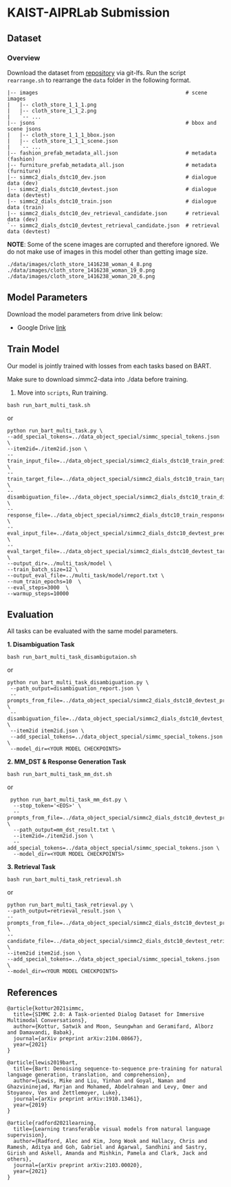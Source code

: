 # KAIST-AIPRLab Submission

## Dataset
### Overview
Download the dataset from [repository][simmc2] via git-lfs. Run the script `rearrange.sh` to rearrange the `data` folder in the following format.

```
|-- images                                                # scene images
|   |-- cloth_store_1_1_1.png
|   |-- cloth_store_1_1_2.png
|   `-- ...
|-- jsons                                                 # bbox and scene jsons
|   |-- cloth_store_1_1_1_bbox.json
|   |-- cloth_store_1_1_1_scene.json
|   `-- ...
|-- fashion_prefab_metadata_all.json                      # metadata (fashion)
|-- furniture_prefab_metadata_all.json                    # metadata (furniture)
|-- simmc2_dials_dstc10_dev.json                          # dialogue data (dev)
|-- simmc2_dials_dstc10_devtest.json                      # dialogue data (devtest)
|-- simmc2_dials_dstc10_train.json                        # dialogue data (train)
|-- simmc2_dials_dstc10_dev_retrieval_candidate.json      # retrieval data (dev)
`-- simmc2_dials_dstc10_devtest_retrieval_candidate.json  # retrieval data (devtest)
```

**NOTE**: Some of the scene images are corrupted and therefore ignored. We do not make use of images in this model other than getting image size.
```
./data/images/cloth_store_1416238_woman_4_8.png
./data/images/cloth_store_1416238_woman_19_0.png
./data/images/cloth_store_1416238_woman_20_6.png
```

## Model Parameters
Download the model parameters from drive link below:

* Google Drive [link](https://drive.google.com/drive/folders/1Qup6UCpt-U1v-Q7O8cYZQZddc9mo2d3U)

## **Train Model**
Our model is jointly trained with losses from each tasks based on BART.

Make sure to download simmc2-data into ./data before training. 
1. Move into `scripts`, Run training.

```shell
bash run_bart_multi_task.sh
```
or 

```shell
python run_bart_multi_task.py \
--add_special_tokens=../data_object_special/simmc_special_tokens.json \
--item2id=./item2id.json \
--train_input_file=../data_object_special/simmc2_dials_dstc10_train_predict.txt \
--train_target_file=../data_object_special/simmc2_dials_dstc10_train_target.txt  \
--disambiguation_file=../data_object_special/simmc2_dials_dstc10_train_disambiguation_label.txt \
--response_file=../data_object_special/simmc2_dials_dstc10_train_response.txt \
--eval_input_file=../data_object_special/simmc2_dials_dstc10_devtest_predict.txt \
--eval_target_file=../data_object_special/simmc2_dials_dstc10_devtest_target.txt \
--output_dir=../multi_task/model \
--train_batch_size=12 \
--output_eval_file=../multi_task/model/report.txt \
--num_train_epochs=10  \
--eval_steps=3000  \
--warmup_steps=10000 
```
## **Evaluation**
All tasks can be evaluated with the same model parameters.

**1. Disambiguation Task**
```shell
bash run_bart_multi_task_disambigutaion.sh
```
or

```shell
python run_bart_multi_task_disambiguation.py \
 --path_output=disambiguation_report.json \
 --prompts_from_file=../data_object_special/simmc2_dials_dstc10_devtest_predict.txt \
 --disambiguation_file=../data_object_special/simmc2_dials_dstc10_devtest_inference_disambiguation.json \
 --item2id item2id.json \
 --add_special_tokens=../data_object_special/simmc_special_tokens.json \
 --model_dir=<YOUR MODEL CHECKPOINTS> 
```

**2. MM_DST & Response Generation Task** 

```shell
bash run_bart_multi_task_mm_dst.sh
```
or
```shell
 python run_bart_multi_task_mm_dst.py \
  --stop_token='<EOS>' \
  --prompts_from_file=../data_object_special/simmc2_dials_dstc10_devtest_predict.txt \
  --path_output=mm_dst_result.txt \
  --item2id=./item2id.json \
  --add_special_tokens=../data_object_special/simmc_special_tokens.json \
  --model_dir=<YOUR MODEL CHECKPOINTS>
```
 
**3. Retrieval Task**

```shell
bash run_bart_multi_task_retrieval.sh
```
or
```shell
python run_bart_multi_task_retrieval.py \
--path_output=retrieval_result.json \
--prompts_from_file=../data_object_special/simmc2_dials_dstc10_devtest_predict.txt \
--candidate_file=../data_object_special/simmc2_dials_dstc10_devtest_retrieval.json \
--item2id item2id.json \
--add_special_tokens=../data_object_special/simmc_special_tokens.json \
--model_dir=<YOUR MODEL CHECKPOINTS>
```

## References
```
@article{kottur2021simmc,
  title={SIMMC 2.0: A Task-oriented Dialog Dataset for Immersive Multimodal Conversations},
  author={Kottur, Satwik and Moon, Seungwhan and Geramifard, Alborz and Damavandi, Babak},
  journal={arXiv preprint arXiv:2104.08667},
  year={2021}
}

@article{lewis2019bart,
  title={Bart: Denoising sequence-to-sequence pre-training for natural language generation, translation, and comprehension},
  author={Lewis, Mike and Liu, Yinhan and Goyal, Naman and Ghazvininejad, Marjan and Mohamed, Abdelrahman and Levy, Omer and Stoyanov, Ves and Zettlemoyer, Luke},
  journal={arXiv preprint arXiv:1910.13461},
  year={2019}
}

@article{radford2021learning,
  title={Learning transferable visual models from natural language supervision},
  author={Radford, Alec and Kim, Jong Wook and Hallacy, Chris and Ramesh, Aditya and Goh, Gabriel and Agarwal, Sandhini and Sastry, Girish and Askell, Amanda and Mishkin, Pamela and Clark, Jack and others},
  journal={arXiv preprint arXiv:2103.00020},
  year={2021}
}
```

[simmc2]:https://github.com/facebookresearch/simmc2